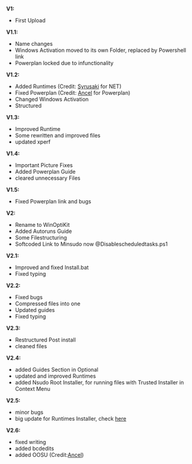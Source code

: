 **V1:** 
- First Upload

**V1.1:**
- Name changes
- Windows Activation moved to its own Folder, replaced by Powershell link
- Powerplan locked due to infunctionality

**V1.2:**
- Added Runtimes (Credit: [Syrusaki](https://github.com/Syrusaki) for NET)
- Fixed Powerplan (Credit: [Ancel](https://github.com/ancel1x) for Powerplan)
- Changed Windows Activation
- Structured

**V1.3:**
- Improved Runtime
- Some rewritten and improved files
- updated xperf

**V1.4:**
- Important Picture Fixes
- Added Powerplan Guide
- cleared unnecessary Files

**V1.5:**
- Fixed Powerplan link and bugs

**V2:**
- Rename to WinOptiKit
- Added Autoruns Guide
- Some Filestructuring
- Softcoded Link to Minsudo now @Disablescheduledtasks.ps1

**V2.1:**
- Improved and fixed Install.bat
- Fixed typing

**V2.2:**
- Fixed bugs
- Compressed files into one
- Updated guides
- Fixed typing

**V2.3:**
- Restructured Post install
- cleaned files

**V2.4:**
- added Guides Section in Optional
- updated and improved Runtimes
- added Nsudo Root Installer, for running files with Trusted Installer in Context Menu

**V2.5:**
- minor bugs
- big update for Runtimes Installer, check [here](https://github.com/HardwareGeiler/Runtimes/releases/tag/V1.4)

**V2.6:**
- fixed writing
- added bcdedits
- added OOSU (Credit:[Ancel](https://github.com/ancel1x))
